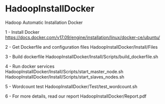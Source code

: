 # HadoopInstallDocker
Hadoop Automatic Installation Docker

1 - Install Docker   
    https://docs.docker.com/v17.09/engine/installation/linux/docker-ce/ubuntu/

2 - Get Dockerfile and configuration files
    HadoopInstallDocker/Install/Files

3 - Build dockerfile
    HadoopInstallDocker/Install/Scripts/build_dockerfile.sh

4 - Run docker services 
    HadoopInstallDocker/Install/Scripts/start_master_node.sh
    HadoopInstallDocker/Install/Scripts/start_slaves_nodes.sh
    
5 - Wordcount test 
    HadoopInstallDocker/Test/test_wordcount.sh
    
6 - For more details, read our report
    HadoopInstallDocker/Report.pdf
